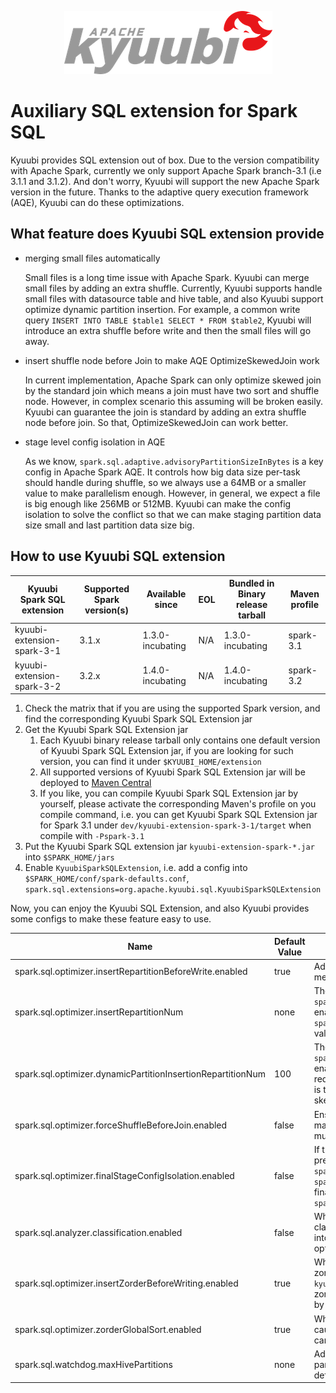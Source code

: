 <!--
 - Licensed to the Apache Software Foundation (ASF) under one or more
 - contributor license agreements.  See the NOTICE file distributed with
 - this work for additional information regarding copyright ownership.
 - The ASF licenses this file to You under the Apache License, Version 2.0
 - (the "License"); you may not use this file except in compliance with
 - the License.  You may obtain a copy of the License at
 -
 -   http://www.apache.org/licenses/LICENSE-2.0
 -
 - Unless required by applicable law or agreed to in writing, software
 - distributed under the License is distributed on an "AS IS" BASIS,
 - WITHOUT WARRANTIES OR CONDITIONS OF ANY KIND, either express or implied.
 - See the License for the specific language governing permissions and
 - limitations under the License.
 -->

<div align=center>

![](../imgs/kyuubi_logo.png)

</div>

# Auxiliary SQL extension for Spark SQL

Kyuubi provides SQL extension out of box. Due to the version compatibility with Apache Spark, currently we only support Apache Spark branch-3.1 (i.e 3.1.1 and 3.1.2).
And don't worry, Kyuubi will support the new Apache Spark version in the future. Thanks to the adaptive query execution framework (AQE), Kyuubi can do these optimizations.

## What feature does Kyuubi SQL extension provide
- merging small files automatically
  
  Small files is a long time issue with Apache Spark. Kyuubi can merge small files by adding an extra shuffle.
  Currently, Kyuubi supports handle small files with datasource table and hive table, and also Kyuubi support optimize dynamic partition insertion.
  For example, a common write query `INSERT INTO TABLE $table1 SELECT * FROM $table2`, Kyuubi will introduce an extra shuffle before write and then the small files will go away.


- insert shuffle node before Join to make AQE OptimizeSkewedJoin work

  In current implementation, Apache Spark can only optimize skewed join by the standard join which means a join must have two sort and shuffle node.
  However, in complex scenario this assuming will be broken easily. Kyuubi can guarantee the join is standard by adding an extra shuffle node before join.
  So that, OptimizeSkewedJoin can work better.


- stage level config isolation in AQE

  As we know, `spark.sql.adaptive.advisoryPartitionSizeInBytes` is a key config in Apache Spark AQE.
  It controls how big data size per-task should handle during shuffle, so we always use a 64MB or a smaller value to make parallelism enough.
  However, in general, we expect a file is big enough like 256MB or 512MB. Kyuubi can make the config isolation to solve the conflict so that
  we can make staging partition data size small and last partition data size big.


## How to use Kyuubi SQL extension

| Kyuubi Spark SQL extension | Supported Spark version(s) | Available since  | EOL              | Bundled in Binary release tarball | Maven profile
| -------------------------- | -------------------------- | ---------------- | ---------------- | --------------------------------- | -------------
| kyuubi-extension-spark-3-1 | 3.1.x                      | 1.3.0-incubating | N/A              | 1.3.0-incubating                  | spark-3.1
| kyuubi-extension-spark-3-2 | 3.2.x                      | 1.4.0-incubating | N/A              | 1.4.0-incubating                  | spark-3.2

1. Check the matrix that if you are using the supported Spark version, and find the corresponding Kyuubi Spark SQL Extension jar
2. Get the Kyuubi Spark SQL Extension jar
   1. Each Kyuubi binary release tarball only contains one default version of Kyuubi Spark SQL Extension jar, if you are looking for such version, you can find it under `$KYUUBI_HOME/extension`
   2. All supported versions of Kyuubi Spark SQL Extension jar will be deployed to [Maven Central](https://search.maven.org/search?q=kyuubi-extension-spark)
   3. If you like, you can compile Kyuubi Spark SQL Extension jar by yourself, please activate the corresponding Maven's profile on you compile command, i.e. you can get Kyuubi Spark SQL Extension jar for Spark 3.1 under `dev/kyuubi-extension-spark-3-1/target` when compile with `-Pspark-3.1`
3. Put the Kyuubi Spark SQL extension jar `kyuubi-extension-spark-*.jar` into `$SPARK_HOME/jars`
4. Enable `KyuubiSparkSQLExtension`, i.e. add a config into `$SPARK_HOME/conf/spark-defaults.conf`, `spark.sql.extensions=org.apache.kyuubi.sql.KyuubiSparkSQLExtension`

Now, you can enjoy the Kyuubi SQL Extension, and also Kyuubi provides some configs to make these feature easy to use.

Name | Default Value | Description | Since
--- | --- | --- | ---
spark.sql.optimizer.insertRepartitionBeforeWrite.enabled | true | Add repartition node at the top of query plan. An approach of merging small files. | 1.2.0
spark.sql.optimizer.insertRepartitionNum | none | The partition number if `spark.sql.optimizer.insertRepartitionBeforeWrite.enabled` is enabled. If AQE is disabled, the default value is `spark.sql.shuffle.partitions`. If AQE is enabled, the default value is none that means depend on AQE. | 1.2.0
spark.sql.optimizer.dynamicPartitionInsertionRepartitionNum | 100 | The partition number of each dynamic partition if `spark.sql.optimizer.insertRepartitionBeforeWrite.enabled` is enabled. We will repartition by dynamic partition columns to reduce the small file but that can cause data skew. This config is to extend the partition of dynamic partition column to avoid skew but may generate some small files. | 1.2.0
spark.sql.optimizer.forceShuffleBeforeJoin.enabled | false | Ensure shuffle node exists before shuffled join (shj and smj) to make AQE `OptimizeSkewedJoin` works (complex scenario join, multi table join). | 1.2.0
spark.sql.optimizer.finalStageConfigIsolation.enabled | false | If true, the final stage support use different config with previous stage. The prefix of final stage config key should be `spark.sql.finalStage.`. For example, the raw spark config: `spark.sql.adaptive.advisoryPartitionSizeInBytes`, then the final stage config should be: `spark.sql.finalStage.adaptive.advisoryPartitionSizeInBytes`. | 1.2.0
spark.sql.analyzer.classification.enabled | false | When true, allows Kyuubi engine to judge this SQL's classification and set `spark.sql.analyzer.classification` back into sessionConf. Through this configuration item, Spark can optimizing configuration dynamic. | 1.4.0
spark.sql.optimizer.insertZorderBeforeWriting.enabled | true | When true, we will follow target table properties to insert zorder or not. The key properties are: 1) `kyuubi.zorder.enabled`: if this property is true, we will insert zorder before writing data. 2) `kyuubi.zorder.cols`: string split by comma, we will zorder by these cols. | 1.4.0
spark.sql.optimizer.zorderGlobalSort.enabled | true | When true, we do a global sort using zorder. Note that, it can cause data skew issue if the zorder columns have less cardinality. When false, we only do local sort using zorder. | 1.4.0
spark.sql.watchdog.maxHivePartitions | none | Add maxHivePartitions Strategy to avoid scan excessive hive partitions on partitioned table, it's optional that works with defined. | 1.4.0
